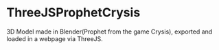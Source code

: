# ThreeJSProphetCrysis
3D Model made in Blender(Prophet from the game Crysis), exported and loaded in a webpage via ThreeJS.
